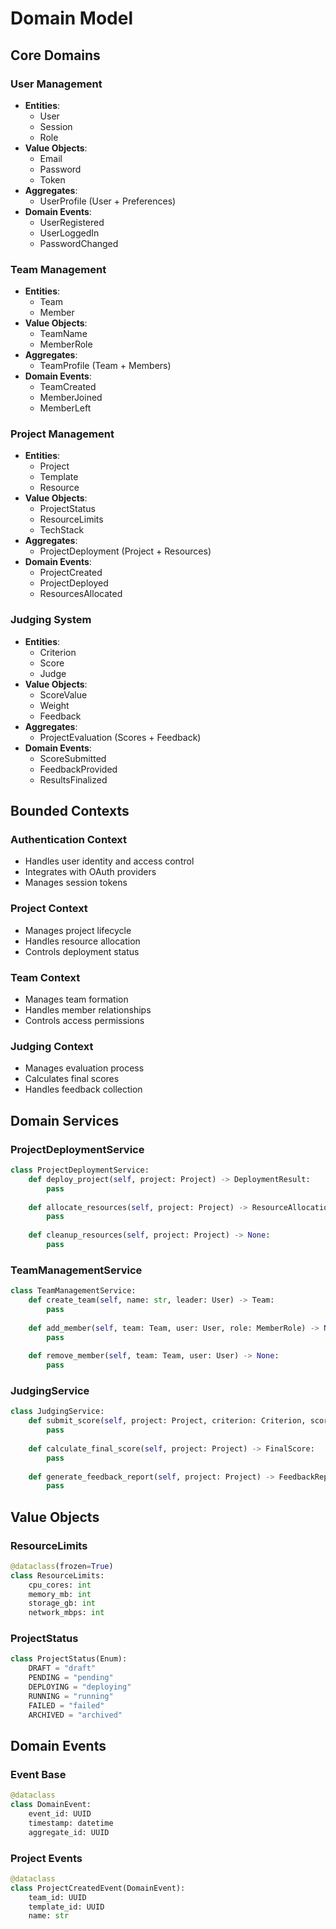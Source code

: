 # Domain Model

## Core Domains

### User Management
- **Entities**:
  - User
  - Session
  - Role
- **Value Objects**:
  - Email
  - Password
  - Token
- **Aggregates**:
  - UserProfile (User + Preferences)
- **Domain Events**:
  - UserRegistered
  - UserLoggedIn
  - PasswordChanged

### Team Management
- **Entities**:
  - Team
  - Member
- **Value Objects**:
  - TeamName
  - MemberRole
- **Aggregates**:
  - TeamProfile (Team + Members)
- **Domain Events**:
  - TeamCreated
  - MemberJoined
  - MemberLeft

### Project Management
- **Entities**:
  - Project
  - Template
  - Resource
- **Value Objects**:
  - ProjectStatus
  - ResourceLimits
  - TechStack
- **Aggregates**:
  - ProjectDeployment (Project + Resources)
- **Domain Events**:
  - ProjectCreated
  - ProjectDeployed
  - ResourcesAllocated

### Judging System
- **Entities**:
  - Criterion
  - Score
  - Judge
- **Value Objects**:
  - ScoreValue
  - Weight
  - Feedback
- **Aggregates**:
  - ProjectEvaluation (Scores + Feedback)
- **Domain Events**:
  - ScoreSubmitted
  - FeedbackProvided
  - ResultsFinalized

## Bounded Contexts

### Authentication Context
- Handles user identity and access control
- Integrates with OAuth providers
- Manages session tokens

### Project Context
- Manages project lifecycle
- Handles resource allocation
- Controls deployment status

### Team Context
- Manages team formation
- Handles member relationships
- Controls access permissions

### Judging Context
- Manages evaluation process
- Calculates final scores
- Handles feedback collection

## Domain Services

### ProjectDeploymentService
```python
class ProjectDeploymentService:
    def deploy_project(self, project: Project) -> DeploymentResult:
        pass
    
    def allocate_resources(self, project: Project) -> ResourceAllocation:
        pass
    
    def cleanup_resources(self, project: Project) -> None:
        pass
```

### TeamManagementService
```python
class TeamManagementService:
    def create_team(self, name: str, leader: User) -> Team:
        pass
    
    def add_member(self, team: Team, user: User, role: MemberRole) -> None:
        pass
    
    def remove_member(self, team: Team, user: User) -> None:
        pass
```

### JudgingService
```python
class JudgingService:
    def submit_score(self, project: Project, criterion: Criterion, score: Score) -> None:
        pass
    
    def calculate_final_score(self, project: Project) -> FinalScore:
        pass
    
    def generate_feedback_report(self, project: Project) -> FeedbackReport:
        pass
```

## Value Objects

### ResourceLimits
```python
@dataclass(frozen=True)
class ResourceLimits:
    cpu_cores: int
    memory_mb: int
    storage_gb: int
    network_mbps: int
```

### ProjectStatus
```python
class ProjectStatus(Enum):
    DRAFT = "draft"
    PENDING = "pending"
    DEPLOYING = "deploying"
    RUNNING = "running"
    FAILED = "failed"
    ARCHIVED = "archived"
```

## Domain Events

### Event Base
```python
@dataclass
class DomainEvent:
    event_id: UUID
    timestamp: datetime
    aggregate_id: UUID
```

### Project Events
```python
@dataclass
class ProjectCreatedEvent(DomainEvent):
    team_id: UUID
    template_id: UUID
    name: str
```
